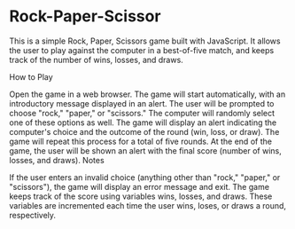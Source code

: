 # Rock-Paper-Scissor


This is a simple Rock, Paper, Scissors game built with JavaScript. It allows the user to play against the computer in a best-of-five match, and keeps track of the number of wins, losses, and draws.

How to Play

Open the game in a web browser.
The game will start automatically, with an introductory message displayed in an alert.
The user will be prompted to choose "rock," "paper," or "scissors."
The computer will randomly select one of these options as well.
The game will display an alert indicating the computer's choice and the outcome of the round (win, loss, or draw).
The game will repeat this process for a total of five rounds.
At the end of the game, the user will be shown an alert with the final score (number of wins, losses, and draws).
Notes

If the user enters an invalid choice (anything other than "rock," "paper," or "scissors"), the game will display an error message and exit.
The game keeps track of the score using variables wins, losses, and draws. These variables are incremented each time the user wins, loses, or draws a round, respectively.